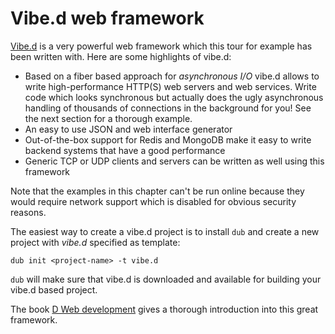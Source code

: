 # Vibe.d web framework

[Vibe.d](http://vibed.org) is a very powerful web
framework which this tour for example has been written
with. Here are some highlights of vibe.d:

* Based on a fiber based approach for *asynchronous I/O*
  vibe.d allows to write high-performance HTTP(S) web servers
  and web services. Write code which looks synchronous
  but actually does the ugly asynchronous handling
  of thousands of connections in the background
  for you! See the next section for a thorough
  example.
* An easy to use JSON and web interface generator
* Out-of-the-box
  support for Redis and MongoDB make it easy to
  write backend systems that have a good performance
* Generic TCP or UDP clients and servers can be
  written as well using this framework

Note that the examples in this chapter
can't be run online because they
would require network support which is disabled
for obvious security reasons.

The easiest way to create a vibe.d project is to install
`dub` and create a new project with *vibe.d* specified
as template:

    dub init <project-name> -t vibe.d

`dub` will make sure that vibe.d is downloaded and
available for building your vibe.d based project.

The book [D Web development](https://www.packtpub.com/web-development/d-web-development)
gives a thorough introduction into this great
framework.


